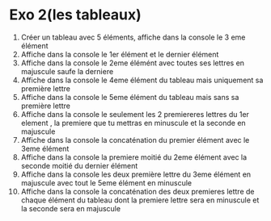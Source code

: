 # Exo 2(les tableaux)
1. Créer un tableau avec 5 éléments, affiche dans la console le 3 eme élément
2. Affiche dans la console le 1er élément et le dernier élément
3. Affiche dans la console le 2eme élémént avec toutes ses lettres en majuscule saufe la derniere 
4. Affiche dans la console le 4eme élément du tableau mais uniquement sa première lettre
5. Affiche dans la console le 5eme élément du tableau mais sans sa première lettre
6. Affiche dans la console le seulement les 2 premiereres lettres du 1er element , la premiere que tu mettras en minuscule et la seconde en majuscule
7. Affiche dans la console la concaténation du premier élément avec le 3eme élément
8. Affiche dans la console la premiere moitié du 2eme élément avec la seconde moitié du dernier élément
9. Affiche dans la console les deux première lettre du 3eme élément en majuscule avec tout le 5eme élément en minuscule
10. Affiche dans la console la concaténation des deux premieres lettre de chaque élément du tableau dont la premiere lettre sera en minuscule et la seconde sera en majuscule